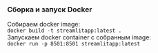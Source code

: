 ### Сборка и запуск Docker   
Собираем docker image:   
    <code>docker build -t streamlitapp:latest . </code>   
Запускаем docker container c собранным image:    
    <code>docker run -p 8501:8501 streamlitapp:latest</code>   